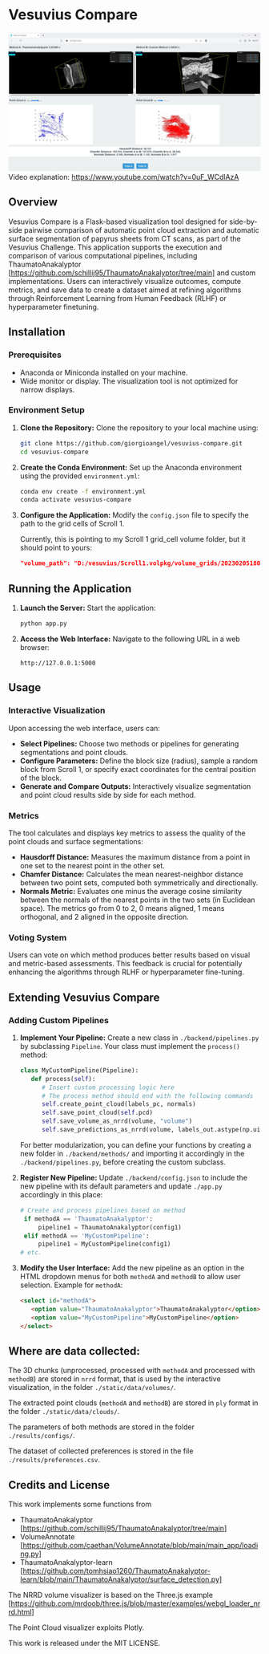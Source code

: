 # Vesuvius Compare
![Alt text](/screenshot.jpg?raw=true "Screenshot")
Video explanation: https://www.youtube.com/watch?v=0uF_WCdlAzA

## Overview
Vesuvius Compare is a Flask-based visualization tool designed for side-by-side pairwise comparison of automatic point cloud extraction and automatic surface segmentation of papyrus sheets from CT scans, as part of the Vesuvius Challenge. This application supports the execution and comparison of various computational pipelines, including ThaumatoAnakalyptor [https://github.com/schillij95/ThaumatoAnakalyptor/tree/main] and custom implementations. Users can interactively visualize outcomes, compute metrics, and save data to create a dataset aimed at refining algorithms through Reinforcement Learning from Human Feedback (RLHF) or hyperparameter finetuning.

## Installation

### Prerequisites
- Anaconda or Miniconda installed on your machine.
- Wide monitor or display. The visualization tool is not optimized for narrow displays.

### Environment Setup
1. **Clone the Repository:**
   Clone the repository to your local machine using:
   ```bash
   git clone https://github.com/giorgioangel/vesuvius-compare.git
   cd vesuvius-compare
   ```

2. **Create the Conda Environment:**
   Set up the Anaconda environment using the provided `environment.yml`:
   ```bash
   conda env create -f environment.yml
   conda activate vesuvius-compare
   ```

3. **Configure the Application:**
   Modify the `config.json` file to specify the path to the grid cells of Scroll 1.

   Currently, this is pointing to my Scroll 1 grid_cell volume folder, but it should point to yours:
   ```json
   "volume_path": "D:/vesuvius/Scroll1.volpkg/volume_grids/20230205180739/"
   ```

## Running the Application

1. **Launch the Server:**
   Start the application:
   ```bash
   python app.py
   ```

2. **Access the Web Interface:**
   Navigate to the following URL in a web browser:
   ```
   http://127.0.0.1:5000
   ```

## Usage

### Interactive Visualization
Upon accessing the web interface, users can:
- **Select Pipelines:** Choose two methods or pipelines for generating segmentations and point clouds.
- **Configure Parameters:** Define the block size (radius), sample a random block from Scroll 1, or specify exact coordinates for the central position of the block.
- **Generate and Compare Outputs:** Interactively visualize segmentation and point cloud results side by side for each method.

### Metrics
The tool calculates and displays key metrics to assess the quality of the point clouds and surface segmentations:
- **Hausdorff Distance:** Measures the maximum distance from a point in one set to the nearest point in the other set.
- **Chamfer Distance:** Calculates the mean nearest-neighbor distance between two point sets, computed both symmetrically and directionally.
- **Normals Metric:** Evaluates one minus the average cosine similarity between the normals of the nearest points in the two sets (in Euclidean space). The metrics go from 0 to 2, 0 means aligned, 1 means orthogonal, and 2 aligned in the opposite direction.

### Voting System
Users can vote on which method produces better results based on visual and metric-based assessments. This feedback is crucial for potentially enhancing the algorithms through RLHF or hyperparameter fine-tuning.

## Extending Vesuvius Compare

### Adding Custom Pipelines
1. **Implement Your Pipeline:**
   Create a new class in `./backend/pipelines.py` by subclassing `Pipeline`. Your class must implement the `process()` method:
   ```python
   class MyCustomPipeline(Pipeline):
      def process(self):
         # Insert custom processing logic here
         # The process method should end with the following commands
         self.create_point_cloud(labels_pc, normals)
         self.save_point_cloud(self.pcd)
         self.save_volume_as_nrrd(volume, "volume")
         self.save_predictions_as_nrrd(volume, labels_out.astype(np.uint16), str(self.type_number))
   ```

   For better modularization, you can define your functions by creating a new folder in `./backend/methods/` and importing it accordingly in the `./backend/pipelines.py`, before creating the custom subclass.

2. **Register New Pipeline:**
   Update `./backend/config.json` to include the new pipeline with its default parameters and update `./app.py` accordingly in this place:
   ```python
   # Create and process pipelines based on method
    if methodA == 'ThaumatoAnakalyptor':
        pipeline1 = ThaumatoAnakalyptor(config1)
    elif methodA == 'MyCustomPipeline':
        pipeline1 = MyCustomPipeline(config1)
   # etc.
   ```

3. **Modify the User Interface:**
   Add the new pipeline as an option in the HTML dropdown menus for both `methodA` and `methodB` to allow user selection.
   Example for `methodA`:
      ```HTML
      <select id="methodA">
         <option value="ThaumatoAnakalyptor">ThaumatoAnakalyptor</option>
         <option value="MyCustomPipeline">MyCustomPipeline</option>
      </select>
   ```

## Where are data collected:
The 3D chunks (unprocessed, processed with `methodA` and processed with `methodB`) are stored in `nrrd` format, that is used by the interactive visualization, in the folder
`./static/data/volumes/`.

The extracted point clouds (`methodA` and  `methodB`) are stored in `ply` format in the folder
`./static/data/clouds/`.

The parameters of both methods are stored in the folder
`./results/configs/`.

The dataset of collected preferences is stored in the file `./results/preferences.csv`.

## Credits and License
This work implements some functions from
- ThaumatoAnakalyptor [https://github.com/schillij95/ThaumatoAnakalyptor/tree/main]
- VolumeAnnotate [https://github.com/caethan/VolumeAnnotate/blob/main/main_app/loading.py]
- ThaumatoAnakalyptor-learn [https://github.com/tomhsiao1260/ThaumatoAnakalyptor-learn/blob/main/ThaumatoAnakalyptor/surface_detection.py]

The NRRD volume visualizer is based on the Three.js example [https://github.com/mrdoob/three.js/blob/master/examples/webgl_loader_nrrd.html]

The Point Cloud visualizer exploits Plotly.

This work is released under the MIT LICENSE.

